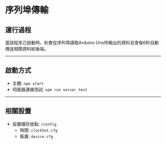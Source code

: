 # 序列埠傳輸
## 運行過程
當該程序己啟動時，則會從序列埠讀取Arduino Uno所輸出的資料且會每6秒自動傳送相關資料給後端。

---
## 啟動方式
- 主體: `npm start`
- 伺服器連線測試: `npm run server_test`
---
## 相關設置
- 設置檔存放點: `/config`
  * 時間: `clockSet.cfg`
  * 裝置: `device.cfg`  